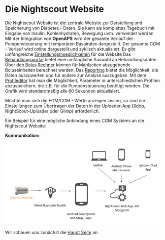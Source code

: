# Die Nightscout Website

Die Nightscout Website ist die zentrale Website zur Darstellung und Speicherung von Diabetes - Daten. Sie kann als komplettes Tagebuch mit Eingabe von Insulin, Kohlenhydraten, Bewegung uvm. verwendet werden. Mit der Integration von **OpenAPS** wird der gesamte Verlauf der Pumpensteuerung mit temporären Basalraten dargestellt.  Der gesamte CGM - Verlauf wird online dargestellt und zyklisch aktualisiert. Es gibt umfangreiche [Einstellungsmoeglichkeiten](../nightscout/settings.md) für die Website Das [Behandlungsportal](nightscout/care_portal.md) bietet eine umfängliche Auswahl an Behandlungsdaten. Über den [Bolus Rechner](nightscout/boluscalculator.md) können für Mahlzeiten abzugebende Boluseinheiten berechnet werden.
Das [Reporting](../nightscout/settings.md) bietet die Möglichkeit, die Daten auszuwerten und für andere zur Analyse auszugeben. Mit dem  [Profileditor](../nightscout/settings.md) hat man die Möglichkeit, Parameter in unterschiedlichen Profilen abzuspeichern, die z.B. für die Pumpensteuerung benötigt werden. Die Grafik wird standardmäßig alle 60 Sekunden aktualisiert.

Möchte man sich die FGM/CGM - Werte anzeigen lassen, so sind die Einstellungen zum Übertragen der Daten in der Uploader-App ([Xdrip](../grundlagen/xdrip/xdrip_app.md), NightScout-Uploader oder Glimp) erforderlich.


Ein Beispiel für eine mögliche Anbindung eines  CGM Systems an die Nightscout Website:

**Kommunikation:**

![nightscout_principle](../images/nightscout/nightscout_principle.jpg)

Wir schauen uns zunächst die [Haupt Seite](nightscout/main_page.md) an.



